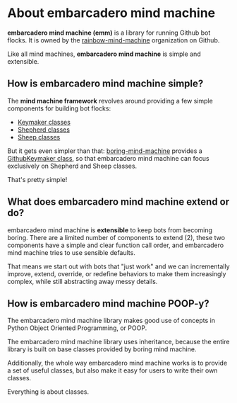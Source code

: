 # About embarcadero mind machine

**embarcadero mind machine (emm)** is a library for running Github bot flocks.
It is owned by the [rainbow-mind-machine](https://github.com/rainbow-mind-machine)
organization on Github.

Like all mind machines, **embarcadero mind machine** is simple and extensible.


## How is embarcadero mind machine simple?

The **mind machine framework** revolves around providing a few
simple components for building bot flocks:

* [Keymaker classes](mind-machine-docs/keymaker.md)
* [Shepherd classes](mind-machine-docs/shepherd.md)
* [Sheep classes](mind-machine-docs/sheep.md)

But it gets even simpler than that:
[boring-mind-machine](https://pages.charlesreid1.com/boring-mind-machine)
provides a [GithubKeymaker class](https://pages.charlesreid1.com/boring-mind-machine/bmm_keymaker_github/),
so that embarcadero mind machine can focus exclusively on Shepherd and Sheep
classes.

That's pretty simple!


## What does embarcadero mind machine extend or do?

embarcadero mind machine is **extensible** to keep bots from becoming boring.
There are a limited number of components to extend (2), these two components
have a simple and clear function call order, and embarcadero mind machine tries
to use sensible defaults.

That means we start out with bots that "just work" 
and we can incrementally improve, extend, override,
or redefine behaviors to make them increasingly complex,
while still abstracting away messy details.


## How is embarcadero mind machine POOP-y?

The embarcadero mind machine library makes good use of concepts in
Python Object Oriented Programming, or POOP.

The embarcadero mind machine library uses inheritance, because the entire
library is built on base classes provided by boring mind machine.

Additionally, the whole way embarcadero mind machine works is to
provide a set of useful classes, but also make it easy for
users to write their own classes.

Everything is about classes.

